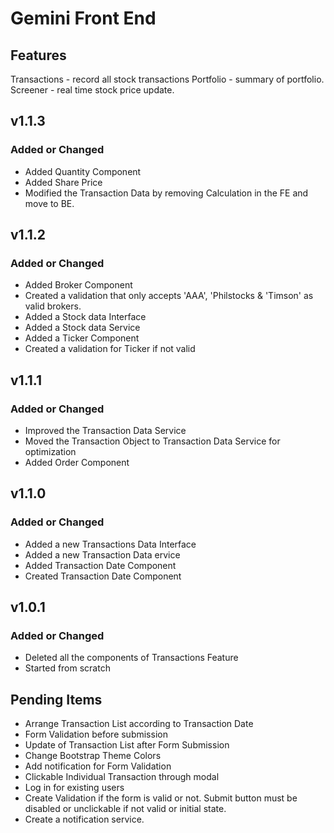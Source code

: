 # Gemini Front End

## Features

Transactions - record all stock transactions
Portfolio - summary of portfolio.
Screener - real time stock price update.

## v1.1.3

### Added or Changed

- Added Quantity Component
- Added Share Price
- Modified the Transaction Data by removing Calculation in the FE and move to BE.

## v1.1.2

### Added or Changed

- Added Broker Component
- Created a validation that only accepts 'AAA', 'Philstocks & 'Timson' as valid brokers.
- Added a Stock data Interface
- Added a Stock data Service
- Added a Ticker Component
- Created a validation for Ticker if not valid

## v1.1.1

### Added or Changed

- Improved the Transaction Data Service
- Moved the Transaction Object to Transaction Data Service for optimization
- Added Order Component

## v1.1.0

### Added or Changed

- Added a new Transactions Data Interface
- Added a new Transaction Data ervice
- Added Transaction Date Component
- Created Transaction Date Component

## v1.0.1

### Added or Changed

- Deleted all the components of Transactions Feature
- Started from scratch

## Pending Items

- Arrange Transaction List according to Transaction Date
- Form Validation before submission
- Update of Transaction List after Form Submission
- Change Bootstrap Theme Colors
- Add notification for Form Validation
- Clickable Individual Transaction through modal
- Log in for existing users
- Create Validation if the form is valid or not. Submit button must be disabled or unclickable if not valid or initial state.
- Create a notification service.
